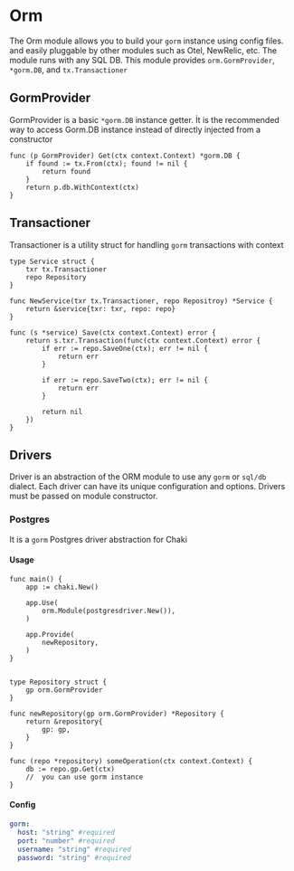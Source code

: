 # Orm

The Orm module allows you to build your `gorm` instance using config files. and easily pluggable by other modules such as Otel, NewRelic, etc. The module runs with any SQL DB. This module provides `orm.GormProvider`, `*gorm.DB`, and `tx.Transactioner`

## GormProvider
GormProvider is a basic `*gorm.DB` instance getter. İt is the recommended way to access Gorm.DB instance instead of directly injected from a constructor

```golang
func (p GormProvider) Get(ctx context.Context) *gorm.DB {
	if found := tx.From(ctx); found != nil {
		return found
	}
	return p.db.WithContext(ctx)
}
```

## Transactioner
Transactioner is a utility struct for handling `gorm` transactions with context
```golang
type Service struct {
    txr tx.Transactioner
    repo Repository
}

func NewService(txr tx.Transactioner, repo Repositroy) *Service {
    return &service{txr: txr, repo: repo}
}

func (s *service) Save(ctx context.Context) error {
    return s.txr.Transaction(func(ctx context.Context) error {
        if err := repo.SaveOne(ctx); err != nil {
            return err
        }

        if err := repo.SaveTwo(ctx); err != nil {
            return err
        }

        return nil
    })
}
```


## Drivers
Driver is an abstraction of the ORM module to use any `gorm` or `sql/db` dialect. Each driver can have its unique configuration and options. Drivers must be passed on module constructor.


### Postgres
It is a `gorm` Postgres driver abstraction for Chaki

#### Usage
```golang
func main() {
    app := chaki.New()

    app.Use(
        orm.Module(postgresdriver.New()),
    )

    app.Provide(
        newRepository,
    )
}


type Repository struct {
    gp orm.GormProvider
}

func newRepository(gp orm.GormProvider) *Repository {
    return &repository{
        gp: gp,
    }
}

func (repo *repository) someOperation(ctx context.Context) {
    db := repo.gp.Get(ctx)
    //  you can use gorm instance
}

```

#### Config
```yaml
gorm:
  host: "string" #required
  port: "number" #required
  username: "string" #required
  password: "string" #required

```


